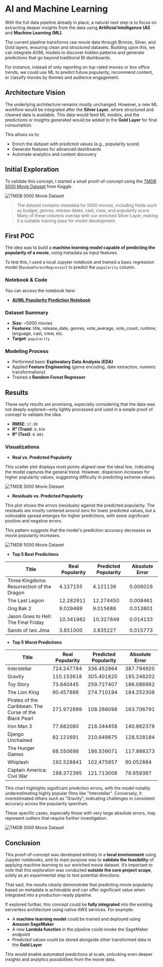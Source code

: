 # AI and Machine Learning
With the full data pipeline already in place, a natural next step is to focus on extracting deeper insights from the data using **Artificial Intelligence (AI)** and **Machine Learning (ML)**.

The current pipeline transforms raw movie data through Bronze, Silver, and Gold layers, ensuring clean and structured datasets. Building upon this, we can integrate AI/ML models to discover hidden patterns and generate predictions that go beyond traditional BI dashboards.

For instance, instead of only reporting on top-rated movies or box office trends, we could use ML to predict future popularity, recommend content, or classify movies by themes and audience engagement.


## Architecture Vision

The underlying architecture remains mostly unchanged. However, a new ML workflow would be integrated after the **Silver Layer**, where structured and cleaned data is available. This data would feed ML models, and the predictions or insights generated would be added to the **Gold Layer** for final consumption.

This allows us to:

- Enrich the dataset with predicted values (e.g., popularity score)
- Generate features for advanced dashboards
- Automate analytics and content discovery

## Initial Exploration

To validate this concept, I started a small proof-of-concept using the [TMDB 5000 Movie Dataset](https://www.kaggle.com/datasets/tmdb/tmdb-movie-metadata/data) from Kaggle.

![TMDB 5000 Movie Dataset](/images/kagle.png)

> The dataset contains metadata for 5000 movies, including fields such as budget, genres, release dates, cast, crew, and popularity score. Many of these columns overlap with our enriched Silver Layer, making it a suitable training base for model development.

## First POC

The idea was to build a **machine learning model capable of predicting the popularity of a movie**, using metadata as input features.

To test this, I used a local Jupyter notebook and trained a basic regression model (`RandomForestRegressor`) to predict the `popularity` column.

### Notebook & Code

You can access the notebook here:  
- **[AI/ML Popularity Prediction Notebook](https://github.com/PauloDalsoto/imdb-serverless-etl/blob/main/notebooks/predict_popularity.ipynb)**

### Dataset Summary

- **Size**: ~5000 movies
- **Features**: title, release_date, genres, vote_average, vote_count, runtime, language, cast, crew, etc.
- **Target**: `popularity`

### Modeling Process

- Performed basic **Exploratory Data Analysis (EDA)**
- Applied **Feature Engineering** (genre encoding, date extraction, numeric transformations)
- Trained a **Random Forest Regressor**

## Results
These early results are promising, especially considering that the data was not deeply explored—only lightly processed and used in a simple proof of concept to validate the idea.

- **RMSE**: `17.99`
- **R² (Train)**: `0.934`
- **R² (Test)**: `0.681`


### Visualizations

- **Real vs. Predicted Popularity**

This scatter plot displays most points aligned near the ideal line, indicating the model captures the general trend. However, dispersion increases for higher popularity values, suggesting difficulty in predicting extreme values.

![TMDB 5000 Movie Dataset](/images/ai_predict.png)

- **Residuals vs. Predicted Popularity**

This plot shows the errors (residuals) against the predicted popularity. The residuals are mostly centered around zero for lower predicted values, but a noticeable spread emerges for higher predictions, with some significant positive and negative errors. 

This pattern suggests that the model's prediction accuracy decreases as movie popularity increases.

![TMDB 5000 Movie Dataset](/images/ai_residual.png)

- **Top 5 Best Predictions**

| Title                                        | Real Popularity  | Predicted Popularity   | Absolute Error |
|----------------------------------------------|------------------|------------------------|----------------|
| Three Kingdoms: Resurrection of the Dragon   | 4.127155         | 4.121139               | 0.006016       |
| The Last Legion                              | 12.282911        | 12.274450              | 0.008461       |
| Ong Bak 2                                    | 9.029489         | 9.015688               | 0.013801       |
| Jason Goes to Hell: The Final Friday         | 10.341982        | 10.327849              | 0.014133       |
| Sands of Iwo Jima                            | 3.851000         | 3.835227               | 0.015773       |

- **Top 5 Worst Predictions**

| Title                                                       | Real Popularity | Predicted Popularity | Absolute Error |
|-------------------------------------------------------------|------------------|------------------------|----------------|
| Interstellar                                                | 724.247784       | 336.452864             | 387.794920     |
| Gravity                                                     | 110.153618       | 305.401820             | 195.248202     |
| Toy Story                                                   | 73.640445        | 259.727407             | 186.086962     |
| The Lion King                                               | 90.457886        | 274.710194             | 184.252308     |
| Pirates of the Caribbean: The Curse of the Black Pearl      | 271.972889       | 108.266098             | 163.706791     |
| Iron Man 3                                                  | 77.682080        | 218.344458             | 140.662378     |
| Django Unchained                                            | 82.121691        | 210.649875             | 128.528184     |
| The Hunger Games                                            | 68.550698        | 186.539071             | 117.988373     |
| Whiplash                                                    | 192.528841       | 102.475957             | 90.052884      |
| Captain America: Civil War                                  | 198.372395       | 121.713008             | 76.659387      |

This chart highlights significant prediction errors, with the model notably underestimating highly popular films like "Interstellar". Conversely, it overestimated others such as "Gravity", indicating challenges in consistent accuracy across the popularity spectrum.

These specific cases, especially those with very large absolute errors, may represent outliers that require further investigation.

![TMDB 5000 Movie Dataset](/images/ai_worst.png)

## Conclusion

This proof-of-concept was developed entirely in a **local environment** using Jupyter notebooks, and its main purpose was to **validate the feasibility** of applying machine learning to our enriched movie dataset. It’s important to note that this exploration was conducted **outside the core project scope**, solely as an experimental step to test potential directions.

That said, the results clearly demonstrate that predicting movie popularity based on metadata is achievable and can offer significant value when integrated into a production-ready pipeline.

If explored further, this concept could be **fully integrated** into the existing serverless architecture using native AWS services. For example:

- A **machine learning model** could be trained and deployed using **Amazon SageMaker**
- A new **Lambda function** in the pipeline could invoke the SageMaker endpoint
- Predicted values could be stored alongside other transformed data in the **Gold Layer**

This would enable automated predictions at scale, unlocking even deeper insights and analytics possibilities from the movie data.
